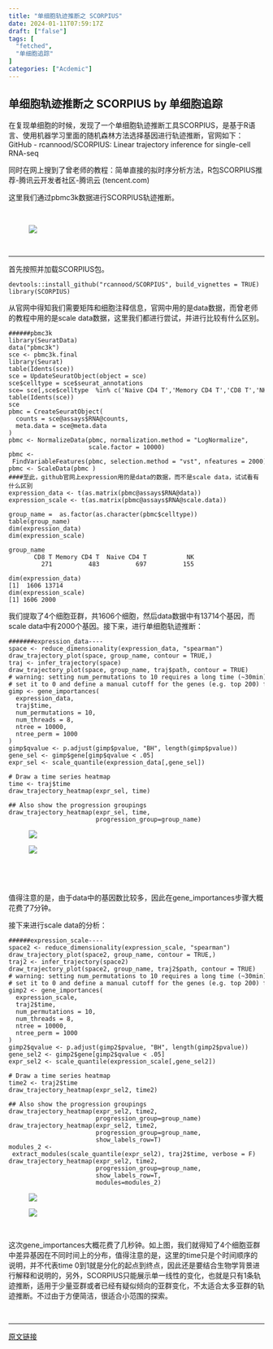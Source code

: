 ```yaml
---
title: "单细胞轨迹推断之 SCORPIUS"
date: 2024-01-11T07:59:17Z
draft: ["false"]
tags: [
  "fetched",
  "单细胞追踪"
]
categories: ["Acdemic"]
---
```

单细胞轨迹推断之 SCORPIUS by 单细胞追踪
------
<div><section data-tool="mdnice编辑器" data-website="https://www.mdnice.com"><p data-tool="mdnice编辑器">在复现单细胞的时候，发现了一个单细胞轨迹推断工具SCORPIUS，是基于R语言、使用机器学习里面的随机森林方法选择基因进行轨迹推断，官网如下：GitHub - rcannood/SCORPIUS: Linear trajectory inference for single-cell RNA-seq</p><p data-tool="mdnice编辑器">同时在网上搜到了曾老师的教程：简单直接的拟时序分析方法，R包SCORPIUS推荐-腾讯云开发者社区-腾讯云 (tencent.com)</p><p data-tool="mdnice编辑器">这里我们通过pbmc3k数据进行SCORPIUS轨迹推断。</p><p><br></p><figure data-tool="mdnice编辑器"><p><img data-galleryid="" data-imgfileid="100000663" data-ratio="0.3151969981238274" data-s="300,640" data-src="https://mmbiz.qpic.cn/sz_mmbiz_png/y6jd6X97IxJ56FwaiafYyxmBxtLkLx1icgRBR1ictaFfJODlMa85LnopjoGtf3iaibmiavuz01dxZaxNVR0a9nib1IEmg/640?wx_fmt=png&amp;from=appmsg" data-type="png" data-w="1066" src="https://mmbiz.qpic.cn/sz_mmbiz_png/y6jd6X97IxJ56FwaiafYyxmBxtLkLx1icgRBR1ictaFfJODlMa85LnopjoGtf3iaibmiavuz01dxZaxNVR0a9nib1IEmg/640?wx_fmt=png&amp;from=appmsg"></p><figcaption><br></figcaption></figure><hr data-tool="mdnice编辑器"><p data-tool="mdnice编辑器">首先按照并加载SCORPIUS包。</p><pre data-tool="mdnice编辑器"><span></span><code>devtools::install_github(<span>"rcannood/SCORPIUS"</span>, build_vignettes = <span>TRUE</span>)<br><span>library</span>(SCORPIUS)<br></code></pre><p data-tool="mdnice编辑器">从官网中得知我们需要矩阵和细胞注释信息，官网中用的是data数据，而曾老师的教程中用的是scale data数据，这里我们都进行尝试，并进行比较有什么区别。</p><pre data-tool="mdnice编辑器"><span></span><code><span>######pbmc3k</span><br><span>library</span>(SeuratData)<br>data(<span>"pbmc3k"</span>)  <br>sce &lt;- pbmc3k.final  <br><span>library</span>(Seurat)<br>table(Idents(sce))<br>sce = UpdateSeuratObject(object = sce)<br>sce$celltype = sce$seurat_annotations<br>sce= sce[,sce$celltype  %<span>in</span>% c(<span>'Naive CD4 T'</span>,<span>'Memory CD4 T'</span>,<span>'CD8 T'</span>,<span>'NK'</span>)]<br>table(Idents(sce))<br>sce<br>pbmc = CreateSeuratObject(<br>  counts = sce@assays$RNA@counts,<br>  meta.data = sce@meta.data<br>)<br>pbmc &lt;- NormalizeData(pbmc, normalization.method = <span>"LogNormalize"</span>, <br>                      scale.factor = <span>10000</span>) <br>pbmc &lt;- FindVariableFeatures(pbmc, selection.method = <span>"vst"</span>, nfeatures = <span>2000</span>) <br>pbmc &lt;- ScaleData(pbmc )  <br><span>####至此，github官网上expression用的是data的数据，而不是scale data，试试看有什么区别</span><br>expression_data &lt;- t(as.matrix(pbmc@assays$RNA@data))<br>expression_scale &lt;- t(as.matrix(pbmc@assays$RNA@scale.data))<br><br>group_name =  as.factor(as.character(pbmc$celltype))<br>table(group_name)<br>dim(expression_data)<br>dim(expression_scale)<br></code></pre><pre data-tool="mdnice编辑器"><span></span><code>group_name<br>       CD8 T Memory CD4 T  Naive CD4 T           NK <br>         271          483          697          155 <br></code></pre><pre data-tool="mdnice编辑器"><span></span><code>dim(expression_data)<br>[1]  1606 13714<br>dim(expression_scale)<br>[1] 1606 2000<br></code></pre><p data-tool="mdnice编辑器">我们提取了4个细胞亚群，共1606个细胞，然后data数据中有13714个基因，而scale data中有2000个基因。接下来，进行单细胞轨迹推断：</p><pre data-tool="mdnice编辑器"><span></span><code><span>#######expression_data----</span><br>space &lt;- reduce_dimensionality(expression_data, <span>"spearman"</span>)<br>draw_trajectory_plot(space, group_name, contour = <span>TRUE</span>,)<br>traj &lt;- infer_trajectory(space)<br>draw_trajectory_plot(space, group_name, traj$path, contour = <span>TRUE</span>)<br><span># warning: setting num_permutations to 10 requires a long time (~30min) to run!</span><br><span># set it to 0 and define a manual cutoff for the genes (e.g. top 200) for a much shorter execution time.</span><br>gimp &lt;- gene_importances(<br>  expression_data, <br>  traj$time, <br>  num_permutations = <span>10</span>, <br>  num_threads = <span>8</span>, <br>  ntree = <span>10000</span>,<br>  ntree_perm = <span>1000</span><br>) <br>gimp$qvalue &lt;- p.adjust(gimp$pvalue, <span>"BH"</span>, length(gimp$pvalue))<br>gene_sel &lt;- gimp$gene[gimp$qvalue &lt; <span>.05</span>]<br>expr_sel &lt;- scale_quantile(expression_data[,gene_sel])<br><br><span># Draw a time series heatmap</span><br>time &lt;- traj$time<br>draw_trajectory_heatmap(expr_sel, time)<br><br><span>## Also show the progression groupings</span><br>draw_trajectory_heatmap(expr_sel, time, <br>                        progression_group=group_name)<br></code></pre><figure data-tool="mdnice编辑器"><p><img data-galleryid="" data-imgfileid="100000667" data-ratio="0.7985989492119089" data-s="300,640" data-src="https://mmbiz.qpic.cn/sz_mmbiz_png/y6jd6X97IxJ56FwaiafYyxmBxtLkLx1icgM0hYUQia8CAdI1PgMYsCwwsk53Bmsr1chE4XFGpBCtrKWmCs3zqGeEw/640?wx_fmt=png&amp;from=appmsg" data-type="png" data-w="1142" src="https://mmbiz.qpic.cn/sz_mmbiz_png/y6jd6X97IxJ56FwaiafYyxmBxtLkLx1icgM0hYUQia8CAdI1PgMYsCwwsk53Bmsr1chE4XFGpBCtrKWmCs3zqGeEw/640?wx_fmt=png&amp;from=appmsg"></p><p><img data-galleryid="" data-imgfileid="100000665" data-ratio="0.6606367583212736" data-s="300,640" data-src="https://mmbiz.qpic.cn/sz_mmbiz_png/y6jd6X97IxJ56FwaiafYyxmBxtLkLx1icgYEafIF9ib6p6rEDqGMYSOX3h4HgOXovVCOc9usCJWwHoOSANB6vl5rQ/640?wx_fmt=png&amp;from=appmsg" data-type="png" data-w="1382" src="https://mmbiz.qpic.cn/sz_mmbiz_png/y6jd6X97IxJ56FwaiafYyxmBxtLkLx1icgYEafIF9ib6p6rEDqGMYSOX3h4HgOXovVCOc9usCJWwHoOSANB6vl5rQ/640?wx_fmt=png&amp;from=appmsg"></p><p><br></p><figcaption><br></figcaption></figure><p data-tool="mdnice编辑器">值得注意的是，由于data中的基因数比较多，因此在gene_importances步骤大概花费了7分钟。</p><p data-tool="mdnice编辑器">接下来进行scale data的分析：</p><pre data-tool="mdnice编辑器"><span></span><code><span>######expression_scale----</span><br>space2 &lt;- reduce_dimensionality(expression_scale, <span>"spearman"</span>)<br>draw_trajectory_plot(space2, group_name, contour = <span>TRUE</span>,)<br>traj2 &lt;- infer_trajectory(space2)<br>draw_trajectory_plot(space2, group_name, traj2$path, contour = <span>TRUE</span>)<br><span># warning: setting num_permutations to 10 requires a long time (~30min) to run!</span><br><span># set it to 0 and define a manual cutoff for the genes (e.g. top 200) for a much shorter execution time.</span><br>gimp2 &lt;- gene_importances(<br>  expression_scale, <br>  traj2$time, <br>  num_permutations = <span>10</span>, <br>  num_threads = <span>8</span>, <br>  ntree = <span>10000</span>,<br>  ntree_perm = <span>1000</span><br>) <br>gimp2$qvalue &lt;- p.adjust(gimp2$pvalue, <span>"BH"</span>, length(gimp2$pvalue))<br>gene_sel2 &lt;- gimp2$gene[gimp2$qvalue &lt; <span>.05</span>]<br>expr_sel2 &lt;- scale_quantile(expression_scale[,gene_sel2])<br><br><span># Draw a time series heatmap</span><br>time2 &lt;- traj2$time<br>draw_trajectory_heatmap(expr_sel2, time2)<br><br><span>## Also show the progression groupings</span><br>draw_trajectory_heatmap(expr_sel2, time2, <br>                        progression_group=group_name)<br>draw_trajectory_heatmap(expr_sel2, time2, <br>                        progression_group=group_name,<br>                        show_labels_row=<span>T</span>)<br>modules_2 &lt;- extract_modules(scale_quantile(expr_sel2), traj2$time, verbose = <span>F</span>)<br>draw_trajectory_heatmap(expr_sel2, time2, <br>                        progression_group=group_name,<br>                        show_labels_row=<span>T</span>,<br>                        modules=modules_2)<br></code></pre><figure data-tool="mdnice编辑器"><p><img data-galleryid="" data-imgfileid="100000666" data-ratio="0.751440329218107" data-s="300,640" data-src="https://mmbiz.qpic.cn/sz_mmbiz_png/y6jd6X97IxJ56FwaiafYyxmBxtLkLx1icgyLUNbNawko0eqyiabkK4MGZibb8guKRN6K4qb3JHkoBibyFayTQ87JtZA/640?wx_fmt=png&amp;from=appmsg" data-type="png" data-w="1215" src="https://mmbiz.qpic.cn/sz_mmbiz_png/y6jd6X97IxJ56FwaiafYyxmBxtLkLx1icgyLUNbNawko0eqyiabkK4MGZibb8guKRN6K4qb3JHkoBibyFayTQ87JtZA/640?wx_fmt=png&amp;from=appmsg"></p><p><img data-galleryid="" data-imgfileid="100000664" data-ratio="0.6554199569274947" data-s="300,640" data-src="https://mmbiz.qpic.cn/sz_mmbiz_png/y6jd6X97IxJ56FwaiafYyxmBxtLkLx1icgegCltuPKWRmxoSLGoPHIOibaibscGHRCrhcdg7Hvs2qQMBrmsOiaSq04A/640?wx_fmt=png&amp;from=appmsg" data-type="png" data-w="1393" src="https://mmbiz.qpic.cn/sz_mmbiz_png/y6jd6X97IxJ56FwaiafYyxmBxtLkLx1icgegCltuPKWRmxoSLGoPHIOibaibscGHRCrhcdg7Hvs2qQMBrmsOiaSq04A/640?wx_fmt=png&amp;from=appmsg"></p><figcaption><br></figcaption></figure><p data-tool="mdnice编辑器">这次gene_importances大概花费了几秒钟。如上图，我们就得知了4个细胞亚群中差异基因在不同时间上的分布，值得注意的是，这里的time只是个时间顺序的说明，并不代表time 0到1就是分化的起点到终点，因此还是要结合生物学背景进行解释和说明的，另外，SCORPIUS只能展示单一线性的变化，也就是只有1条轨迹推断，适用于少量亚群或者已经有疑似倾向的亚群变化，不太适合太多亚群的轨迹推断。不过由于方便简洁，很适合小范围的探索。</p></section><p><br></p><p><mp-style-type data-value="3"></mp-style-type></p></div>  
<hr>
<a href="https://mp.weixin.qq.com/s/Uk3IMEPc7qUsueL05VPAMA",target="_blank" rel="noopener noreferrer">原文链接</a>
